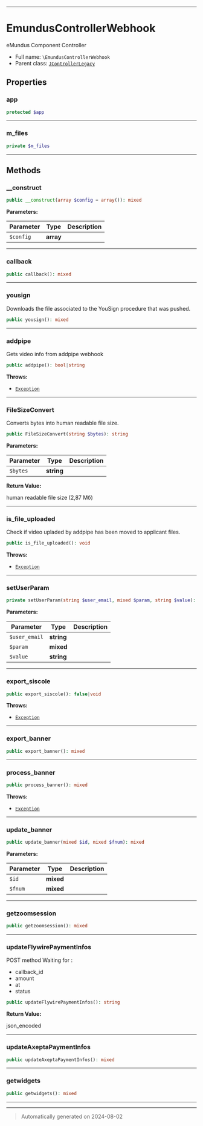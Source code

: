 ***

# EmundusControllerWebhook

eMundus Component Controller



* Full name: `\EmundusControllerWebhook`
* Parent class: [`JControllerLegacy`](./JControllerLegacy.md)



## Properties


### app



```php
protected $app
```






***

### m_files



```php
private $m_files
```






***

## Methods


### __construct



```php
public __construct(array $config = array()): mixed
```








**Parameters:**

| Parameter | Type | Description |
|-----------|------|-------------|
| `$config` | **array** |  |





***

### callback



```php
public callback(): mixed
```












***

### yousign

Downloads the file associated to the YouSign procedure that was pushed.

```php
public yousign(): mixed
```












***

### addpipe

Gets video info from addpipe webhook

```php
public addpipe(): bool|string
```











**Throws:**

- [`Exception`](./Exception.md)



***

### FileSizeConvert

Converts bytes into human readable file size.

```php
public FileSizeConvert(string $bytes): string
```








**Parameters:**

| Parameter | Type | Description |
|-----------|------|-------------|
| `$bytes` | **string** |  |


**Return Value:**

human readable file size (2,87 Мб)




***

### is_file_uploaded

Check if video upladed by addpipe has been moved to applicant files.

```php
public is_file_uploaded(): void
```











**Throws:**

- [`Exception`](./Exception.md)



***

### setUserParam



```php
private setUserParam(string $user_email, mixed $param, string $value): bool
```








**Parameters:**

| Parameter | Type | Description |
|-----------|------|-------------|
| `$user_email` | **string** |  |
| `$param` | **mixed** |  |
| `$value` | **string** |  |





***

### export_siscole



```php
public export_siscole(): false|void
```











**Throws:**

- [`Exception`](./Exception.md)



***

### export_banner



```php
public export_banner(): mixed
```












***

### process_banner



```php
public process_banner(): mixed
```











**Throws:**

- [`Exception`](./Exception.md)



***

### update_banner



```php
public update_banner(mixed $id, mixed $fnum): mixed
```








**Parameters:**

| Parameter | Type | Description |
|-----------|------|-------------|
| `$id` | **mixed** |  |
| `$fnum` | **mixed** |  |





***

### getzoomsession



```php
public getzoomsession(): mixed
```












***

### updateFlywirePaymentInfos

POST method
Waiting for :
 - callback_id
 - amount
 - at
 - status

```php
public updateFlywirePaymentInfos(): string
```









**Return Value:**

json_encoded




***

### updateAxeptaPaymentInfos



```php
public updateAxeptaPaymentInfos(): mixed
```












***

### getwidgets



```php
public getwidgets(): mixed
```












***


***
> Automatically generated on 2024-08-02
